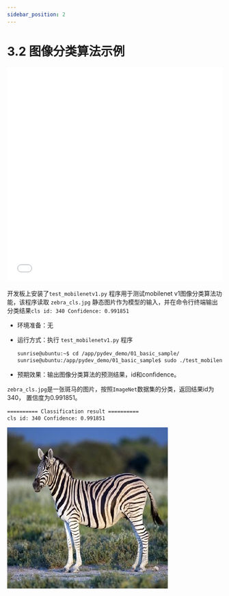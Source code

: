 ```yaml
---
sidebar_position: 2
---
```


# 3.2 图像分类算法示例

<iframe src="//player.bilibili.com/player.html?aid=700903305&bvid=BV1rm4y1E73q&cid=1196558179&page=17" scrolling="no" border="0" frameborder="no" framespacing="0" width="100%" height="500" allowfullscreen="true"> </iframe>

开发板上安装了`test_mobilenetv1.py` 程序用于测试mobilenet v1图像分类算法功能，该程序读取 `zebra_cls.jpg` 静态图片作为模型的输入，并在命令行终端输出分类结果`cls id: 340 Confidence: 0.991851`

- 环境准备：无

- 运行方式：执行 `test_mobilenetv1.py` 程序

  ```bash
  sunrise@ubuntu:~$ cd /app/pydev_demo/01_basic_sample/
  sunrise@ubuntu:/app/pydev_demo/01_basic_sample$ sudo ./test_mobilenetv1.py
  ```

- 预期效果：输出图像分类算法的预测结果，id和confidence。

`zebra_cls.jpg`是一张斑马的图片，按照`ImageNet`数据集的分类，返回结果id为340， 置信度为0.991851。

```shell
========== Classification result ==========
cls id: 340 Confidence: 0.991851
```

![zebra_cls](./image/classification/zebra_cls.jpg)




